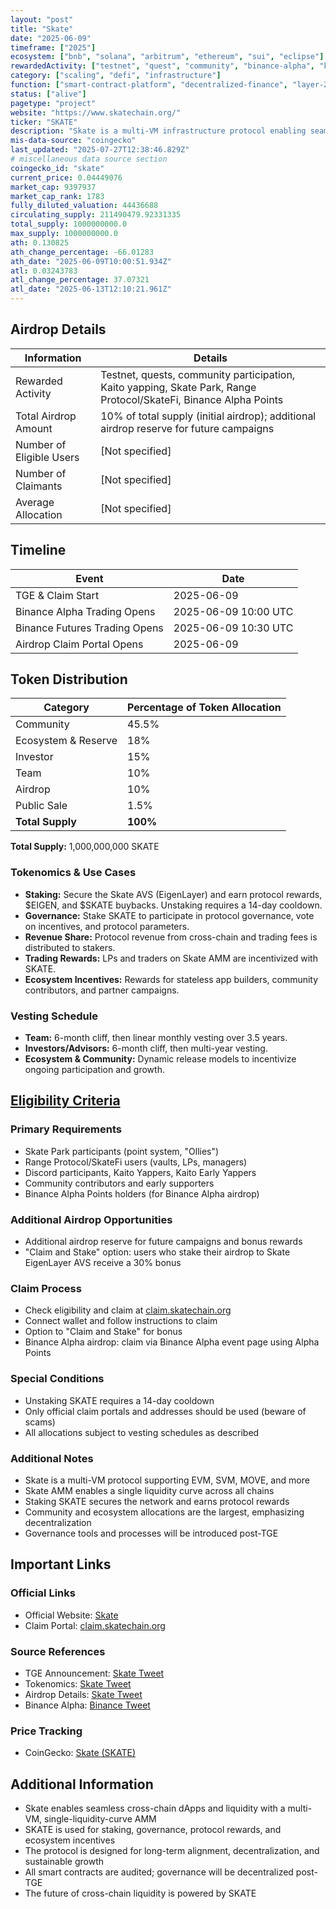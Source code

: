 ```yaml
---
layout: "post"
title: "Skate"
date: "2025-06-09"
timeframe: ["2025"]
ecosystem: ["bnb", "solana", "arbitrum", "ethereum", "sui", "eclipse"]
rewardedActivity: ["testnet", "quest", "community", "binance-alpha", "kaito-yapping"]
category: ["scaling", "defi", "infrastructure"]
function: ["smart-contract-platform", "decentralized-finance", "layer-2", "platform", "governance", "staking"]
status: ["alive"]
pagetype: "project"
website: "https://www.skatechain.org/"
ticker: "SKATE"
description: "Skate is a multi-VM infrastructure protocol enabling seamless cross-chain dApps, with a native AMM, EigenLayer AVS staking, and a unified liquidity layer across EVM and altVM chains."
mis-data-source: "coingecko"
last_updated: "2025-07-27T12:38:46.829Z"
# miscellaneous data source section
coingecko_id: "skate"
current_price: 0.04449076
market_cap: 9397937
market_cap_rank: 1783
fully_diluted_valuation: 44436688
circulating_supply: 211490479.92331335
total_supply: 1000000000.0
max_supply: 1000000000.0
ath: 0.130825
ath_change_percentage: -66.01283
ath_date: "2025-06-09T10:00:51.934Z"
atl: 0.03243783
atl_change_percentage: 37.07321
atl_date: "2025-06-13T12:10:21.961Z"
---
```


## Airdrop Details

| Information              | Details                                                     |
| ------------------------ | ----------------------------------------------------------- |
| Rewarded Activity        | Testnet, quests, community participation, Kaito yapping, Skate Park, Range Protocol/SkateFi, Binance Alpha Points |
| Total Airdrop Amount     | 10% of total supply (initial airdrop); additional airdrop reserve for future campaigns |
| Number of Eligible Users | [Not specified]                                             |
| Number of Claimants      | [Not specified]                                             |
| Average Allocation       | [Not specified]                                             |

## Timeline

| Event               | Date                                           |
| ------------------- | ---------------------------------------------- |
| TGE & Claim Start   | 2025-06-09                                     |
| Binance Alpha Trading Opens | 2025-06-09 10:00 UTC                   |
| Binance Futures Trading Opens| 2025-06-09 10:30 UTC                  |
| Airdrop Claim Portal Opens | 2025-06-09                              |

## Token Distribution

| Category                | Percentage of Token Allocation |
| ----------------------- | ----------------------------- |
| Community               | 45.5%                         |
| Ecosystem & Reserve     | 18%                           |
| Investor                | 15%                           |
| Team                    | 10%                           |
| Airdrop                 | 10%                           |
| Public Sale             | 1.5%                          |
| **Total Supply**        | **100%**                      |

**Total Supply:** 1,000,000,000 SKATE

### Tokenomics & Use Cases
- **Staking:** Secure the Skate AVS (EigenLayer) and earn protocol rewards, $EIGEN, and $SKATE buybacks. Unstaking requires a 14-day cooldown.
- **Governance:** Stake SKATE to participate in protocol governance, vote on incentives, and protocol parameters.
- **Revenue Share:** Protocol revenue from cross-chain and trading fees is distributed to stakers.
- **Trading Rewards:** LPs and traders on Skate AMM are incentivized with SKATE.
- **Ecosystem Incentives:** Rewards for stateless app builders, community contributors, and partner campaigns.

### Vesting Schedule
- **Team:** 6-month cliff, then linear monthly vesting over 3.5 years.
- **Investors/Advisors:** 6-month cliff, then multi-year vesting.
- **Ecosystem & Community:** Dynamic release models to incentivize ongoing participation and growth.

## [Eligibility Criteria](https://x.com/skate_chain/status/1925970127754776864)

### Primary Requirements
- Skate Park participants (point system, "Ollies")
- Range Protocol/SkateFi users (vaults, LPs, managers)
- Discord participants, Kaito Yappers, Kaito Early Yappers
- Community contributors and early supporters
- Binance Alpha Points holders (for Binance Alpha airdrop)

### Additional Airdrop Opportunities
- Additional airdrop reserve for future campaigns and bonus rewards
- "Claim and Stake" option: users who stake their airdrop to Skate EigenLayer AVS receive a 30% bonus

### Claim Process
- Check eligibility and claim at [claim.skatechain.org](https://claim.skatechain.org)
- Connect wallet and follow instructions to claim
- Option to "Claim and Stake" for bonus
- Binance Alpha airdrop: claim via Binance Alpha event page using Alpha Points

### Special Conditions
- Unstaking SKATE requires a 14-day cooldown
- Only official claim portals and addresses should be used (beware of scams)
- All allocations subject to vesting schedules as described

### Additional Notes
- Skate is a multi-VM protocol supporting EVM, SVM, MOVE, and more
- Skate AMM enables a single liquidity curve across all chains
- Staking SKATE secures the network and earns protocol rewards
- Community and ecosystem allocations are the largest, emphasizing decentralization
- Governance tools and processes will be introduced post-TGE

## Important Links

### Official Links
- Official Website: [Skate](https://www.skatechain.org/)
- Claim Portal: [claim.skatechain.org](https://claim.skatechain.org)

### Source References
- TGE Announcement: [Skate Tweet](https://x.com/skate_chain/status/1932058963459338705)
- Tokenomics: [Skate Tweet](https://x.com/SkateFDN/status/1930555302417449171)
- Airdrop Details: [Skate Tweet](https://x.com/SkateFDN/status/1930939249303724494)
- Binance Alpha: [Binance Tweet](https://x.com/binance/status/1930864260823081216)

### Price Tracking
- CoinGecko: [Skate (SKATE)](https://www.coingecko.com/en/coins/skate)

## Additional Information
- Skate enables seamless cross-chain dApps and liquidity with a multi-VM, single-liquidity-curve AMM
- SKATE is used for staking, governance, protocol rewards, and ecosystem incentives
- The protocol is designed for long-term alignment, decentralization, and sustainable growth
- All smart contracts are audited; governance will be decentralized post-TGE
- The future of cross-chain liquidity is powered by SKATE